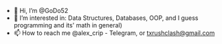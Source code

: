 - 👋 Hi, I’m @GoDo52
- 👀 I’m interested in: Data Structures, Databases, OOP, and I guess programming and its' math in general)
- 📫 How to reach me @alex_crip - Telegram, or txrushclash@gmail.com

<!---
GoDo52/GoDo52 is a ✨ special ✨ repository because its `README.md` (this file) appears on your GitHub profile.
You can click the Preview link to take a look at your changes.
ACCOUNT CREATED ON 03.03.2022
--->
